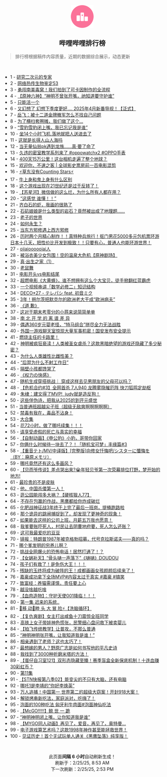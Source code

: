 <div align="center">
    <img src="./assets/icon_rank.png" alt="logo" />
    <h2>哔哩哔哩排行榜</h>
</div>

> 排行榜根据稿件内容质量，近期的数据综合展示，动态更新

<br />

<ul><li><span>1 - <a href=https://www.bilibili.com/BV1L6PKeyEpF target=_blank>研究二次元的专家</a></span></li><li><span>2 - <a href=https://www.bilibili.com/BV1umPweWEHe target=_blank>网络热传生物鉴定53</a></span></li><li><span>3 - <a href=https://www.bilibili.com/BV1MjAoegEK5 target=_blank>勇闯南美毒窝！我们拍到了可卡因制作的全流程</a></span></li><li><span>4 - <a href=https://www.bilibili.com/BV1vfPNekEcp target=_blank>【原神六神】“神明不曾张开嘴，祂知道要守护谁”</a></span></li><li><span>5 - <a href=https://www.bilibili.com/BV1JjAWecEy3 target=_blank>只能活一个</a></span></li><li><span>6 - <a href=https://www.bilibili.com/BV1ANPTetEx8 target=_blank>又幻想了&nbsp;幻想下季度更好....&nbsp;2025年4月新番导视！【泛式】</a></span></li><li><span>7 - <a href=https://www.bilibili.com/BV1ASAZeiEyC target=_blank>岳飞：被十二道金牌撤军怎么不找自己问题</a></span></li><li><span>8 - <a href=https://www.bilibili.com/BV12MPFeGEGP target=_blank>为了横扫套圈摊，我们做了这个…</a></span></li><li><span>9 - <a href=https://www.bilibili.com/BV1VRABehEzm target=_blank>“雪豹雪豹闭上嘴，我已忘记我是谁”</a></span></li><li><span>10 - <a href=https://www.bilibili.com/BV1dKPceaE8R target=_blank>坐14个小时飞机.落地就把人送进去了</a></span></li><li><span>11 - <a href=https://www.bilibili.com/BV1F8PKepEd8 target=_blank>这就是长得人山人海吗</a></span></li><li><span>12 - <a href=https://www.bilibili.com/BV1C1PTeFEkU target=_blank>当无量仙翁pk遇到龙族……真·要了命了</a></span></li><li><span>13 - <a href=https://www.bilibili.com/BV1BzAfewEmf target=_blank>久违的密室教学系列来了&nbsp;#oppowatchx2&nbsp;#OPPO手表</a></span></li><li><span>14 - <a href=https://www.bilibili.com/BV1itADeqE4P target=_blank>400天15万公里！这台相机走遍了整个地球？</a></span></li><li><span>15 - <a href=https://www.bilibili.com/BV1cMPTexEZM target=_blank>欢迎你，不速之客&nbsp;|&nbsp;全球影史票房前一百电影混剪</a></span></li><li><span>16 - <a href=https://www.bilibili.com/BV1PCPTeaEVT target=_blank>⚡草东没有Counting&nbsp;Stars⚡</a></span></li><li><span>17 - <a href=https://www.bilibili.com/BV1qdPNeyE9y target=_blank>牛上身和鬼上身有什么区别</a></span></li><li><span>18 - <a href=https://www.bilibili.com/BV1TyPFemEEB target=_blank>这个游戏出现在21世纪还是过于反转了！</a></span></li><li><span>19 - <a href=https://www.bilibili.com/BV1RCPKekEm2 target=_blank>【苏星河】微信做的这么烂，为什么所有人都在用？</a></span></li><li><span>20 - <a href=https://www.bilibili.com/BV1aUApeJEw6 target=_blank>“这感觉&nbsp;谁懂！！”</a></span></li><li><span>21 - <a href=https://www.bilibili.com/BV1AMPuePEgy target=_blank>齐白石的虾，我画的很熟了</a></span></li><li><span>22 - <a href=https://www.bilibili.com/BV1wMPTexEHC target=_blank>石矶娘娘是什么类型的岩石？竟然被出成了地理题……</a></span></li><li><span>23 - <a href=https://www.bilibili.com/BV17nAZexENP target=_blank>老子的世界</a></span></li><li><span>24 - <a href=https://www.bilibili.com/BV1AEAreXEwt target=_blank>如何永生？</a></span></li><li><span>25 - <a href=https://www.bilibili.com/BV1HaPMeZExT target=_blank>当东方邪修遇上西方邪修</a></span></li><li><span>26 - <a href=https://www.bilibili.com/BV1i2Afe4E25 target=_blank>历时两个月精心制作！！真特种兵旅行！抠门男花5000多元包机票环游日本十几天，把性价比开发到极致！！只要有心，普通人也能环游世界！</a></span></li><li><span>27 - <a href=https://www.bilibili.com/BV1BQPNe7EdT target=_blank>oiiaioooooiai人</a></span></li><li><span>28 - <a href=https://www.bilibili.com/BV1hYPTeuE4j target=_blank>被浴衣美少女包围！空的温泉大危机【原神剧场】</a></span></li><li><span>29 - <a href=https://www.bilibili.com/BV1EjAWecEmF target=_blank>真·出生之家（1）</a></span></li><li><span>30 - <a href=https://www.bilibili.com/BV1REPAewEKe target=_blank>老鼠舞</a></span></li><li><span>31 - <a href=https://www.bilibili.com/BV194PTeGEHj target=_blank>电影开头vs电影结尾</a></span></li><li><span>32 - <a href=https://www.bilibili.com/BV1WaPce1EoE target=_blank>超燃电影《大黄蜂》，谁不想拥有这么个大宝贝，徒手掀翻红蓝霸虎</a></span></li><li><span>33 - <a href=https://www.bilibili.com/BV1tCPuegEsv target=_blank>一个视频串讲「数学必修二」知识结构</a></span></li><li><span>34 - <a href=https://www.bilibili.com/BV1cZw9eDERz target=_blank>DECO*27&nbsp;-&nbsp;テレパシ&nbsp;feat.&nbsp;初音ミク</a></span></li><li><span>35 - <a href=https://www.bilibili.com/BV1fAPceeEdc target=_blank>3年！朔尔茨把默克尔的欧洲老大干成“欧洲病夫”</a></span></li><li><span>36 - <a href=https://www.bilibili.com/BV1bZAoe3EoG target=_blank>《道&nbsp;歉》</a></span></li><li><span>37 - <a href=https://www.bilibili.com/BV132PKe6EPp target=_blank>这对于期末考零分的小蒋来说简简单单</a></span></li><li><span>38 - <a href=https://www.bilibili.com/BV1F3PTeWEJA target=_blank>南&nbsp;北&nbsp;开&nbsp;学&nbsp;的&nbsp;离&nbsp;谱&nbsp;差&nbsp;异</a></span></li><li><span>39 - <a href=https://www.bilibili.com/BV183PMeGEdQ target=_blank>偶遇360岁元婴老怪，“特马组合”拼尽全力无法战胜</a></span></li><li><span>40 - <a href=https://www.bilibili.com/BV1HNPNeSEdh target=_blank>外国一游戏聊天室惊现大量军事机密！国安发布安全提示</a></span></li><li><span>41 - <a href=https://www.bilibili.com/BV1QXAfepEz8 target=_blank>燃烧主任的卡路里！</a></span></li><li><span>42 - <a href=https://www.bilibili.com/BV1BmPAeGEQZ target=_blank>神明被疯狂亵渎！人类被圣女虐杀？这款黑暗绝望的游戏还隐藏了多少秘密？</a></span></li><li><span>43 - <a href=https://www.bilibili.com/BV1vpA2esEsg target=_blank>为什么人类雄性比雌性美？</a></span></li><li><span>44 - <a href=https://www.bilibili.com/BV1RvAzeAEa2 target=_blank>“后羿为什么不射工作日”</a></span></li><li><span>45 - <a href=https://www.bilibili.com/BV1khAfeqEsa target=_blank>隔壁小孩都馋哭了</a></span></li><li><span>46 - <a href=https://www.bilibili.com/BV1HnPPeSEzz target=_blank>《权力の快感》</a></span></li><li><span>47 - <a href=https://www.bilibili.com/BV1fLPTeSE61 target=_blank>随机生成穿搭挑战｜&nbsp;穿成这样去见男朋友的父母可以吗？</a></span></li><li><span>48 - <a href=https://www.bilibili.com/BV1kjAUeTELS target=_blank>【危机合约#3】全网首杀&nbsp;7人940&nbsp;龙腾雾隐摧厄阵&nbsp;快刀狐鸣定劫枢</a></span></li><li><span>49 - <a href=https://www.bilibili.com/BV1odAHeREMN target=_blank>朱棣：建文得了MVP!&nbsp;&nbsp;judy就是造反狗！</a></span></li><li><span>50 - <a href=https://www.bilibili.com/BV166PcegEm6 target=_blank>这些佯伪诗，把我从2025尬到开元盛世</a></span></li><li><span>51 - <a href=https://www.bilibili.com/BV1QoAfeSEsc target=_blank>当普通班超越尖子班（超级无敌爽啊啊啊啊啊）</a></span></li><li><span>52 - <a href=https://www.bilibili.com/BV1ZzAoeWEmw target=_blank>禁毒有我在，毒品不沾身！</a></span></li><li><span>53 - <a href=https://www.bilibili.com/BV1TWAmeCEpE target=_blank>大合集</a></span></li><li><span>54 - <a href=https://www.bilibili.com/BV1J3PTeWEAz target=_blank>花72小时，做了哪吒续集！！！</a></span></li><li><span>55 - <a href=https://www.bilibili.com/BV1sKPFeCE2C target=_blank>请享受虚假的死亡与真实的幸福</a></span></li><li><span>56 - <a href=https://www.bilibili.com/BV1dMAfepEN9 target=_blank>【自制动画】《申公豹》小豹，哥带你回家</a></span></li><li><span>57 - <a href=https://www.bilibili.com/BV1zvPMedEkW target=_blank>你俩什么时候待一块去了？！「随机宝可梦」丰缘篇#3</a></span></li><li><span>58 - <a href=https://www.bilibili.com/BV1PSAZeiECV target=_blank>【重音テト/MV/中译版】[完整版]向修女忏悔吧/シスターに懺悔を（BY：廃原メモリ）</a></span></li><li><span>59 - <a href=https://www.bilibili.com/BV1odPNeyEHC target=_blank>哪吒竟然还有这么多画风？</a></span></li><li><span>60 - <a href=https://www.bilibili.com/BV1rqA4eVEcZ target=_blank>【贝而爷传说】差点哭出来?😭年轻贝爷第一次荧幕排位打野，梦开始的地方!</a></span></li><li><span>61 - <a href=https://www.bilibili.com/BV1UxPceUEbW target=_blank>最珍贵的不是皮肤</a></span></li><li><span>62 - <a href=https://www.bilibili.com/BV1v1AoeJEeh target=_blank>他，中国杀倭第一人！</a></span></li><li><span>63 - <a href=https://www.bilibili.com/BV1dkApeWEi3 target=_blank>逛公园能闯多大祸？【硬核狠人77】</a></span></li><li><span>64 - <a href=https://www.bilibili.com/BV17YPKeJEQC target=_blank>不存在包赢的作战，黑鹰都给你炸成破烂</a></span></li><li><span>65 - <a href=https://www.bilibili.com/BV1dKAfe9EnN target=_blank>化肥战神征战3年终于上完了最后一班岗，提桶跑路啦</a></span></li><li><span>66 - <a href=https://www.bilibili.com/BV1XXAmeXE6B target=_blank>那个诡异的跳闸捕捉到了，却发现了更神奇的现象！</a></span></li><li><span>67 - <a href=https://www.bilibili.com/BV1fqAoeREKr target=_blank>如果能去这样的公司上班，月薪五万我也愿意！</a></span></li><li><span>68 - <a href=https://www.bilibili.com/BV15tPFebEUx target=_blank>我爹要账吓死人，村民让去阴曹地府要，死人怎么还账？</a></span></li><li><span>69 - <a href=https://www.bilibili.com/BV18iAZeLEym target=_blank>这可我最爱吃的豆豆</a></span></li><li><span>70 - <a href=https://www.bilibili.com/BV18rADeZE3C target=_blank>镜报：特朗普1987年被克格勃招募，代号克拉斯诺夫——真的吗？</a></span></li><li><span>71 - <a href=https://www.bilibili.com/BV1aKAeemExF target=_blank>哪个爹发明的穷养儿啊？</a></span></li><li><span>72 - <a href=https://www.bilibili.com/BV1zXPNe2Ens target=_blank>挑战全网爆火的恐怖电话！居然打通了！？</a></span></li><li><span>73 - <a href=https://www.bilibili.com/BV1o8Are5EzB target=_blank>【女娲补天】“骨头嗵一声落下”《嗵嗵》DOUDOU</a></span></li><li><span>74 - <a href=https://www.bilibili.com/BV1X3PMeGEnQ target=_blank>孩子们有救了！是免伤大王！！！</a></span></li><li><span>75 - <a href=https://www.bilibili.com/BV1oYAneQEsN target=_blank>残缺的玉终将成为破阵的王！成都画画女孩颜颜后续来了！</a></span></li><li><span>76 - <a href=https://www.bilibili.com/BV1bFPFemEWi target=_blank>嘉豪成功拿下全场MVP#内容太过于真实&nbsp;#嘉豪&nbsp;#搞笑</a></span></li><li><span>77 - <a href=https://www.bilibili.com/BV1efPNekEnv target=_blank>致富经：养猫需谨慎，责任要上心</a></span></li><li><span>78 - <a href=https://www.bilibili.com/BV1urAte8EDB target=_blank>越没啥越吃啥</a></span></li><li><span>79 - <a href=https://www.bilibili.com/BV1CmPTeZEJD target=_blank>【血肉造物】：守护天使001降临！！！</a></span></li><li><span>80 - <a href=https://www.bilibili.com/BV1VTAoejEbB target=_blank>第一集&nbsp;迟来的系统..</a></span></li><li><span>81 - <a href=https://www.bilibili.com/BV1jbAteBEUy target=_blank>🧊移&nbsp;动🥒睦&nbsp;头&nbsp;大&nbsp;冒&nbsp;险⚡【洗脑循环】</a></span></li><li><span>82 - <a href=https://www.bilibili.com/BV1RWPTe5EBq target=_blank>【复仇爽剧】女主打出咸鱼十刀震惊全班同学</a></span></li><li><span>83 - <a href=https://www.bilibili.com/BV1gePuejEzB target=_blank>高铁上女子带娃神色慌张，民警细心盘问救下被卖婴儿</a></span></li><li><span>84 - <a href=https://www.bilibili.com/BV1fCAfebEFr target=_blank>【拍飞传统教学】让普攻，不那么普通</a></span></li><li><span>85 - <a href=https://www.bilibili.com/BV1yHPKeoESS target=_blank>“神明神明张开嘴，让我知道我是谁！”</a></span></li><li><span>86 - <a href=https://www.bilibili.com/BV1adAfenEnR target=_blank>相亲遇到了老师？这也太巧了！</a></span></li><li><span>87 - <a href=https://www.bilibili.com/BV1z9PTe9EtT target=_blank>最想嫁的男人？野原广志是如何书写他的平凡史诗</a></span></li><li><span>88 - <a href=https://www.bilibili.com/BV1VgAmepEJ3 target=_blank>我找到了3000种折磨米塔的方法！</a></span></li><li><span>89 - <a href=https://www.bilibili.com/BV12xPceUEWi target=_blank>【蛋仔自习室121】双形态隐藏至臻！赛季盲盒全新保底机制！十连血赚30彩虹币？</a></span></li><li><span>90 - <a href=https://www.bilibili.com/BV18LPMezEWc target=_blank>第11集</a></span></li><li><span>91 - <a href=https://www.bilibili.com/BV1o1ASeKEve target=_blank>【STN快报第八季02】能变尖的不只有大脑，还有电脑</a></span></li><li><span>92 - <a href=https://www.bilibili.com/BV1F6PcegE3T target=_blank>哪吒1是李靖的“你好李焕英”</a></span></li><li><span>93 - <a href=https://www.bilibili.com/BV1KzAHeqEez target=_blank>万人追捕！中国第一&nbsp;世界第二的超级大窃案！开封918大案！</a></span></li><li><span>94 - <a href=https://www.bilibili.com/BV1Y1AoeJE2u target=_blank>解锁烤串新吃法，家庭派对，吃嗨了！</a></span></li><li><span>95 - <a href=https://www.bilibili.com/BV1CcAJeREKc target=_blank>泡面的100种吃法&nbsp;匈牙利牛肉面#泡面神仙吃法</a></span></li><li><span>96 - <a href=https://www.bilibili.com/BV19rACeyEyB target=_blank>【McGO!!!!!】鲸&nbsp;世&nbsp;一&nbsp;跪</a></span></li><li><span>97 - <a href=https://www.bilibili.com/BV1rnAje5EHk target=_blank>“神明神明闭上嘴，让你知道我是谁”</a></span></li><li><span>98 - <a href=https://www.bilibili.com/BV1oNAfesETn target=_blank>【MYGO同人动画】再见了，爱音，再见了，奥特曼…</a></span></li><li><span>99 - <a href=https://www.bilibili.com/BV1t3PPedEd8 target=_blank>电子游戏算艺术吗？这款1998年神作甚至能拯救世界！</a></span></li><li><span>100 - <a href=https://www.bilibili.com/BV1QLPcexExk target=_blank>见证历史！首个无试玩单人通关《黑鹰坠落》纯享版！</a></span></li></ul>

<br />

<p align=center>此页面<strong>间隔 6 小时</strong>自动刷新生成！<br>刷新于：2/25/25, 8:53 AM<br>下一次刷新：2/25/25, 2:53 PM</p>
